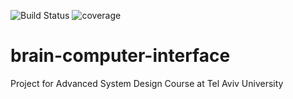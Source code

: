 ![Build Status](https://travis-ci.com/kerenso/brain-computer-interface.svg?branch=master)
![coverage](https://codecov.io/gh/dan-gittik/foobar/branch/master/graph/badge.svg)

# brain-computer-interface
Project for Advanced System Design Course at Tel Aviv University
